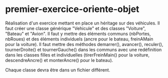 # premier-exercice-oriente-objet

Réalisation d'un exercice mettant en place un héritage sur des véhicules. Il faut créer une classe générique "Vehicule" et des classes "Voiture", "Bateau" et "Avion".
Il faut y mettre des éléments communs (nbPortes, nbRoues) et des éléments individuels (ancre pour le bateau, freinAMain pour la voiture).
Il faut mettre des méthodes demarrer(), avancer(), reculer(), tournerDroite() et tournerGauche() dans les communs avec une redéfinition dans les classes filles et individuelles (tirerFreinMain() pour la voiture, descendreAncre() et monterAncre() pour le bateau).

Chaque classe devra être dans un fichier différent.

